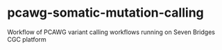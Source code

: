# pcawg-somatic-mutation-calling

Workflow of PCAWG variant calling workflows running on Seven Bridges CGC platform
